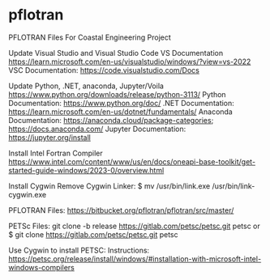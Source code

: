 # pflotran
PFLOTRAN Files For Coastal Engineering Project

Update Visual Studio and Visual Studio Code
VS Documentation https://learn.microsoft.com/en-us/visualstudio/windows/?view=vs-2022
VSC Documentation: https://code.visualstudio.com/Docs

Update Python, .NET, anaconda, Jupyter/Voila
https://www.python.org/downloads/release/python-3113/
Python Documentation: https://www.python.org/doc/
.NET Documentation: https://learn.microsoft.com/en-us/dotnet/fundamentals/
Anaconda Documentation: https://anaconda.cloud/package-categories; https://docs.anaconda.com/
Jupyter Documentation: https://jupyter.org/install

Install Intel Fortran Compiler
https://www.intel.com/content/www/us/en/docs/oneapi-base-toolkit/get-started-guide-windows/2023-0/overview.html

Install Cygwin
Remove Cygwin Linker: $ mv /usr/bin/link.exe /usr/bin/link-cygwin.exe

PFLOTRAN Files: https://bitbucket.org/pflotran/pflotran/src/master/

PETSc Files: git clone -b release https://gitlab.com/petsc/petsc.git petsc or $ git clone https://gitlab.com/petsc/petsc.git petsc

Use Cygwin to install PETSC: Instructions: https://petsc.org/release/install/windows/#installation-with-microsoft-intel-windows-compilers
